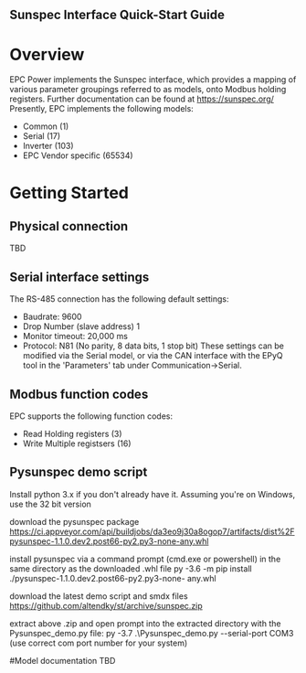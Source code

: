 ## Sunspec Interface Quick-Start Guide

# Overview
EPC Power implements the Sunspec interface, which provides a mapping of various
parameter groupings referred to as models, onto Modbus holding registers.
Further documentation can be found at https://sunspec.org/
Presently, EPC implements the following models:
- Common (1)
- Serial (17)
- Inverter (103)
- EPC Vendor specific (65534)

# Getting Started

## Physical connection
TBD

## Serial interface settings
The RS-485 connection has the following default settings:
- Baudrate: 9600
- Drop Number (slave address) 1
- Monitor timeout: 20,000 ms
- Protocol: N81 (No parity, 8 data bits, 1 stop bit)
These settings can be modified via the Serial model, or via the CAN interface
with the EPyQ tool in the 'Parameters' tab under Communication->Serial.

## Modbus function codes
EPC supports the following function codes:
- Read Holding registers (3)
- Write Multiple registsers (16)

## Pysunspec demo script
Install python 3.x if you don't already have it.
Assuming you're on Windows, use the 32 bit version

download the pysunspec package
https://ci.appveyor.com/api/buildjobs/da3eo9j30a8ogop7/artifacts/dist%2Fpysunspec-1.1.0.dev2.post66-py2.py3-none-any.whl

install pysunspec via a command prompt (cmd.exe or powershell) in the
same directory as the downloaded .whl file
  py -3.6 -m pip install ./pysunspec-1.1.0.dev2.post66-py2.py3-none-
any.whl

download the latest demo script and smdx files
  https://github.com/altendky/st/archive/sunspec.zip

extract above .zip and open prompt into the extracted directory with the 
Pysunspec_demo.py file:
  py -3.7 .\Pysunspec_demo.py --serial-port COM3
  (use correct com port number for your system)

#Model documentation
TBD
